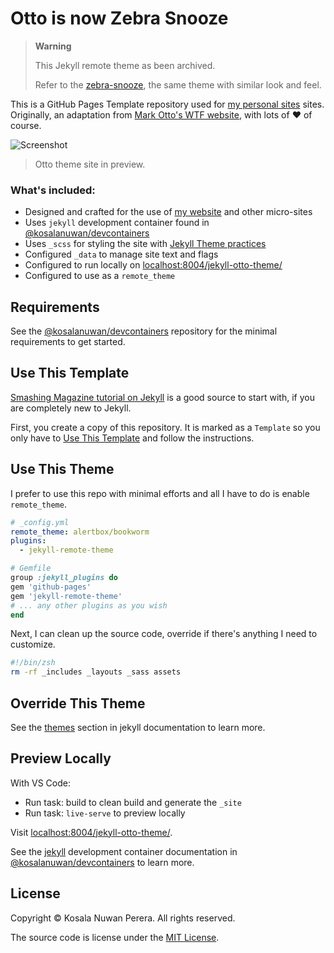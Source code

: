 # Otto is now Zebra Snooze

> **Warning**
> 
> This Jekyll remote theme as been archived.
> 
> Refer to the [zebra-snooze](https://alertbox.github.io/zebra-snooze), the same theme with similar look and feel.

This is a GitHub Pages Template repository used for [my personal sites][url-site-kosalanuwan] sites. Originally, an adaptation from [Mark Otto's WTF website][url-site-wtf], with lots of :heart: of course. 

![Screenshot][url-screenshot]

> Otto theme site in preview.

[url-site-kosalanuwan]: https://kosalanuwan.github.io/
[url-site-wtf]: http://wtfhtmlcss.com/
[url-screenshot]: https://user-images.githubusercontent.com/958227/104088152-b0cb2580-528a-11eb-9093-e4932058a9db.png

### What's included:
- Designed and crafted for the use of [my website][url-site-kosalanuwan] and other micro-sites
- Uses `jekyll` development container found in [@kosalanuwan/devcontainers][repo-devcontainers]
- Uses `_scss` for styling the site with [Jekyll Theme practices][url-jekyll-theming]
- Configured `_data` to manage site text and flags
- Configured to run locally on [localhost:8004/jekyll-otto-theme/][url-preview-locally]
- Configured to use as a `remote_theme`

[repo-devcontainers]: https://github.com/kosalanuwan/devcontainers/#readme
[url-jekyll-theming]: https://
[url-preview-locally]: http://localhost:8004/jekyll-otto-theme

## Requirements
See the [@kosalanuwan/devcontainers][repo-devcontainers] repository for the minimal requirements to get started.

## Use This Template
[Smashing Magazine tutorial on Jekyll][url-smashing-mag-blogging] is a good source to start with, if you are completely new to Jekyll.

[url-smashing-mag-blogging]: http://www.smashingmagazine.com/2014/08/01/build-blog-jekyll-github-pages/

First, you create a copy of this repository. It is marked as a `Template` so you only have to [Use This Template][url-use-this-template] and follow the instructions.

[url-use-this-template]: https://github.com/kosalanuwan/jekyll-otto-theme/generete

## Use This Theme
I prefer to use this repo with minimal efforts and all I have to do is enable `remote_theme`. 

```yml
# _config.yml
remote_theme: alertbox/bookworm
plugins:
  - jekyll-remote-theme
```
```ruby
# Gemfile
group :jekyll_plugins do
gem 'github-pages'
gem 'jekyll-remote-theme'
# ... any other plugins as you wish
end
```

Next, I  can clean up the source code, override if there's anything I need to customize.

```zsh
#!/bin/zsh
rm -rf _includes _layouts _sass assets
```

## Override This Theme
See the [themes][docs-jekyll-themes] section in jekyll documentation to learn more.

[docs-jekyll-themes]: https://jekyllrb.com/docs/themes/#overriding-theme-defaults

## Preview  Locally
With VS Code:
- Run task: build to clean build and generate the `_site`
- Run task: `live-serve` to preview locally

Visit [localhost:8004/jekyll-otto-theme/][url-preview-locally].

See the [jekyll][docs-jekyll-devcontainer] development container documentation in [@kosalanuwan/devcontainers][repo-devcontainers] to learn more.

[docs-jekyll-devcontainer]: https://

## License

Copyright &copy; Kosala Nuwan Perera. All rights reserved.

The source code is license under the [MIT License](LICENSE).